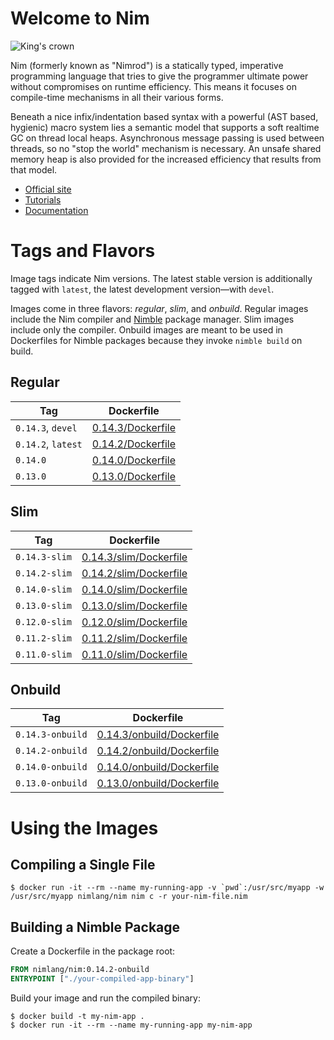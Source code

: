 # Welcome to Nim

![King's crown](https://raw.githubusercontent.com/nim-lang/assets/master/Art/logo-withBackground.png)

Nim (formerly known as "Nimrod") is a statically typed, imperative programming language that tries to give the programmer ultimate power without compromises on runtime efficiency. This means it focuses on compile-time mechanisms in all their various forms.

Beneath a nice infix/indentation based syntax with a powerful (AST based, hygienic) macro system lies a semantic model that supports a soft realtime GC on thread local heaps. Asynchronous message passing is used between threads, so no "stop the world" mechanism is necessary. An unsafe shared memory heap is also provided for the increased efficiency that results from that model.

- [Official site](http://nim-lang.org)
- [Tutorials](http://nim-lang.org/learn.html)
- [Documentation](http://nim-lang.org/documentation.html)

# Tags and Flavors

Image tags indicate Nim versions. The latest stable version is additionally tagged with `latest`, the latest development version—with `devel`.

Images come in three flavors: *regular*, *slim*, and *onbuild*. Regular images include the Nim compiler and [Nimble](https://github.com/nim-lang/nimble) package manager. Slim images include only the compiler. Onbuild images are meant to be used in Dockerfiles for Nimble packages because they invoke `nimble build` on build.

## Regular

| Tag                | Dockerfile                                                                            |
| ------------------ | ------------------------------------------------------------------------------------- |
| `0.14.3`, `devel`  | [0.14.3/Dockerfile](https://github.com/moigagoo/nimage/blob/master/0.14.3/Dockerfile) |
| `0.14.2`, `latest` | [0.14.2/Dockerfile](https://github.com/moigagoo/nimage/blob/master/0.14.2/Dockerfile) |
| `0.14.0`           | [0.14.0/Dockerfile](https://github.com/moigagoo/nimage/blob/master/0.14.0/Dockerfile) |
| `0.13.0`           | [0.13.0/Dockerfile](https://github.com/moigagoo/nimage/blob/master/0.13.0/Dockerfile) |

## Slim

| Tag                    | Dockerfile                                                                                      |
| ---------------------- | ----------------------------------------------------------------------------------------------- |
| `0.14.3-slim`          | [0.14.3/slim/Dockerfile](https://github.com/moigagoo/nimage/blob/master/0.14.3/slim/Dockerfile) |
| `0.14.2-slim`          | [0.14.2/slim/Dockerfile](https://github.com/moigagoo/nimage/blob/master/0.14.2/slim/Dockerfile) |
| `0.14.0-slim`          | [0.14.0/slim/Dockerfile](https://github.com/moigagoo/nimage/blob/master/0.14.0/slim/Dockerfile) |
| `0.13.0-slim`          | [0.13.0/slim/Dockerfile](https://github.com/moigagoo/nimage/blob/master/0.13.0/slim/Dockerfile) |
| `0.12.0-slim`          | [0.12.0/slim/Dockerfile](https://github.com/moigagoo/nimage/blob/master/0.12.0/slim/Dockerfile) |
| `0.11.2-slim`          | [0.11.2/slim/Dockerfile](https://github.com/moigagoo/nimage/blob/master/0.11.2/slim/Dockerfile) |
| `0.11.0-slim`          | [0.11.0/slim/Dockerfile](https://github.com/moigagoo/nimage/blob/master/0.11.0/slim/Dockerfile) |

## Onbuild

| Tag                    | Dockerfile                                                                                            |
| ---------------------- | ----------------------------------------------------------------------------------------------------- |
| `0.14.3-onbuild`       | [0.14.3/onbuild/Dockerfile](https://github.com/moigagoo/nimage/blob/master/0.14.3/onbuild/Dockerfile) |
| `0.14.2-onbuild`       | [0.14.2/onbuild/Dockerfile](https://github.com/moigagoo/nimage/blob/master/0.14.2/onbuild/Dockerfile) |
| `0.14.0-onbuild`       | [0.14.0/onbuild/Dockerfile](https://github.com/moigagoo/nimage/blob/master/0.14.0/onbuild/Dockerfile) |
| `0.13.0-onbuild`       | [0.13.0/onbuild/Dockerfile](https://github.com/moigagoo/nimage/blob/master/0.13.0/onbuild/Dockerfile) |


# Using the Images

## Compiling a Single File

```shell
$ docker run -it --rm --name my-running-app -v `pwd`:/usr/src/myapp -w /usr/src/myapp nimlang/nim nim c -r your-nim-file.nim
```

## Building a Nimble Package

Create a Dockerfile in the package root:

```dockerfile
FROM nimlang/nim:0.14.2-onbuild
ENTRYPOINT ["./your-compiled-app-binary"]
```

Build your image and run the compiled binary:

```shell
$ docker build -t my-nim-app .
$ docker run -it --rm --name my-running-app my-nim-app
```